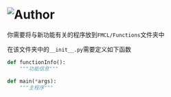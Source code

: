 # ![Author](https://img.shields.io/badge/Author-YongjianWang-green.svg)

你需要将与新功能有关的程序放到`FMCL/Functions`文件夹中

在该文件夹中的`__init__.py`需要定义如下函数

```python
def functionInfo():
    """功能信息"""

def main(*args):
    """主程序"""
```

